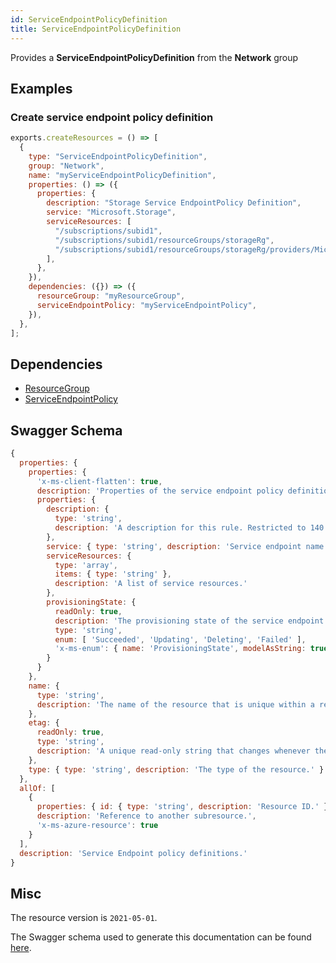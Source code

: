 ```yaml
---
id: ServiceEndpointPolicyDefinition
title: ServiceEndpointPolicyDefinition
---
```

Provides a **ServiceEndpointPolicyDefinition** from the **Network** group
## Examples
### Create service endpoint policy definition
```js
exports.createResources = () => [
  {
    type: "ServiceEndpointPolicyDefinition",
    group: "Network",
    name: "myServiceEndpointPolicyDefinition",
    properties: () => ({
      properties: {
        description: "Storage Service EndpointPolicy Definition",
        service: "Microsoft.Storage",
        serviceResources: [
          "/subscriptions/subid1",
          "/subscriptions/subid1/resourceGroups/storageRg",
          "/subscriptions/subid1/resourceGroups/storageRg/providers/Microsoft.Storage/storageAccounts/stAccount",
        ],
      },
    }),
    dependencies: ({}) => ({
      resourceGroup: "myResourceGroup",
      serviceEndpointPolicy: "myServiceEndpointPolicy",
    }),
  },
];

```
## Dependencies
- [ResourceGroup](../Resources/ResourceGroup.md)
- [ServiceEndpointPolicy](../Network/ServiceEndpointPolicy.md)
## Swagger Schema
```js
{
  properties: {
    properties: {
      'x-ms-client-flatten': true,
      description: 'Properties of the service endpoint policy definition.',
      properties: {
        description: {
          type: 'string',
          description: 'A description for this rule. Restricted to 140 chars.'
        },
        service: { type: 'string', description: 'Service endpoint name.' },
        serviceResources: {
          type: 'array',
          items: { type: 'string' },
          description: 'A list of service resources.'
        },
        provisioningState: {
          readOnly: true,
          description: 'The provisioning state of the service endpoint policy definition resource.',
          type: 'string',
          enum: [ 'Succeeded', 'Updating', 'Deleting', 'Failed' ],
          'x-ms-enum': { name: 'ProvisioningState', modelAsString: true }
        }
      }
    },
    name: {
      type: 'string',
      description: 'The name of the resource that is unique within a resource group. This name can be used to access the resource.'
    },
    etag: {
      readOnly: true,
      type: 'string',
      description: 'A unique read-only string that changes whenever the resource is updated.'
    },
    type: { type: 'string', description: 'The type of the resource.' }
  },
  allOf: [
    {
      properties: { id: { type: 'string', description: 'Resource ID.' } },
      description: 'Reference to another subresource.',
      'x-ms-azure-resource': true
    }
  ],
  description: 'Service Endpoint policy definitions.'
}
```
## Misc
The resource version is `2021-05-01`.

The Swagger schema used to generate this documentation can be found [here](https://github.com/Azure/azure-rest-api-specs/tree/main/specification/network/resource-manager/Microsoft.Network/stable/2021-05-01/serviceEndpointPolicy.json).
